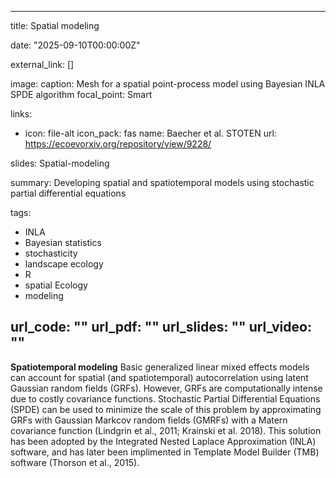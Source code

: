 
---
title: Spatial modeling

date: "2025-09-10T00:00:00Z"

external_link: []

image:
  caption: Mesh for a spatial point-process model using Bayesian INLA SPDE algorithm
  focal_point: Smart

links:
- icon: file-alt
  icon_pack: fas
  name: Baecher et al. STOTEN
  url: https://ecoevorxiv.org/repository/view/9228/

slides: Spatial-modeling

summary: Developing spatial and spatiotemporal models using stochastic partial differential equations

tags:
- INLA
- Bayesian statistics 
- stochasticity
- landscape ecology
- R
- spatial Ecology
- modeling

url_code: ""
url_pdf: ""
url_slides: ""
url_video: ""
---

**Spatiotemporal modeling**
Basic generalized linear mixed effects models can account for spatial (and spatiotemporal) autocorrelation using latent Gaussian random fields (GRFs). However, GRFs are computationally intense due to costly covariance functions. Stochastic Partial Differential Equations (SPDE) can be used to minimize the scale of this problem by approximating GRFs with Gaussian Markcov random fields (GMRFs) with a Matern covariance function (Lindgrin et al., 2011; Krainski et al. 2018). This solution has been adopted by the Integrated Nested Laplace Approximation (INLA) software, and has later been implimented in Template Model Builder (TMB) software (Thorson et al., 2015).  